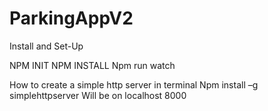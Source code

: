 
# ParkingAppV2

Install and Set-Up 

NPM INIT
NPM INSTALL
Npm run watch


How to create a simple http server in terminal 
Npm install –g simplehttpserver
Will be on localhost 8000

